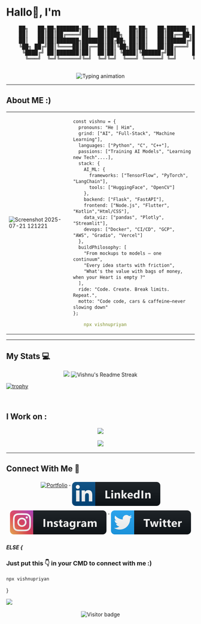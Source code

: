 <!-- ████████████████████████████████████████████████████████████ -->
<!-- 🤖 WELCOME TO MY GITHUB PROFILE README    -->
<!-- ████████████████████████████████████████████████████████████ -->

<!-- My GitHub Profile README -->

<h1 align="left">Hallo👋, I'm </h1>
<div align="center">
  <pre>
    ██╗   ██╗██╗███████╗██╗  ██╗███╗   ██╗██╗   ██╗██████╗ ██████╗ ██╗██╗   ██╗ █████╗ ███╗   ██╗
    ██║   ██║██║██╔════╝██║  ██║████╗  ██║██║   ██║██╔══██╗██╔══██╗██║╚██╗ ██╔╝██╔══██╗████╗  ██║
    ██║   ██║██║███████╗███████║██╔██╗ ██║██║   ██║██████╔╝██████╔╝██║ ╚████╔╝ ███████║██╔██╗ ██║
    ╚██╗ ██╔╝██║╚════██║██╔══██║██║╚██╗██║██║   ██║██╔═══╝ ██╔══██╗██║  ╚██╔╝  ██╔══██║██║╚██╗██║
     ╚████╔╝ ██║███████║██║  ██║██║ ╚████║╚██████╔╝██║     ██║  ██║██║   ██║   ██║  ██║██║ ╚████║
      ╚═══╝  ╚═╝╚══════╝╚═╝  ╚═╝╚═╝  ╚═══╝ ╚═════╝ ╚═╝     ╚═╝  ╚═╝╚═╝   ╚═╝   ╚═╝  ╚═╝╚═╝  ╚═══╝
  </pre>
</div>

<p align="center">
  <img src="https://readme-typing-svg.demolab.com?font=JetBrains+Mono&size=22&pause=1000&color=36BCF7&center=true&vCenter=true&width=850&lines=AI+Engineer+%7C+Tech+Builder+%7C+Gamer+%7C+Car+Nerd;Code%2C+cars%2C+and+caffeine+kept+me+going.+I+just+never+slowed+down;Building+Bold+Projects+With+Purpose.;Turning+AI+Concepts+Into+Impact.;Fueled+by+Curiosity+%2B+Code+%2B+Clean+Designs" alt="Typing animation" />
</p>


---

<p></p>


##  About ME :) 
<table>
  <tr>
    <td>
     <img width= "655" height = "856" alt="Screenshot 2025-07-21 121221" src="https://github.com/user-attachments/assets/41e1d291-2bf0-4628-b969-76ffe3cb16ff" />
    </td>
    <td>

```env
const vishnu = {
  pronouns: "He | Him",
  grind: ["AI", "Full‑Stack", "Machine Learning"],
  languages: ["Python", "C", "C++"],
  passions: ["Training AI Models", "Learning new Tech"....],
  stack: {
    AI_ML: {
      frameworks: ["TensorFlow", "PyTorch", "LangChain"],
      tools: ["HuggingFace", "OpenCV"]
    },
    backend: ["Flask", "FastAPI"],
    frontend: ["Node.js", "Flutter", "Kotlin","Html/CSS"],
    data_viz: ["pandas", "Plotly", "Streamlit"],
    devops: ["Docker", "CI/CD", "GCP", "AWS", "Gradio", "Vercel"]
  },
  buildPhilosophy: [
    "From mockups to models — one continuum",
    "Every idea starts with friction",
    "What's the value with bags of money, when your Heart is empty ?"
  ],
  ride: "Code. Create. Break limits. Repeat.",
  motto: "Code code, cars & caffeine—never slowing down"
};
```
```yaml
    npx vishnupriyan
```
  </tr>
</table>


  


---



## My Stats 💻


<p align="center">
  <img width=380 src="https://github-readme-stats.vercel.app/api?username=vishnupriyanpr&rank_icon=github&show_icons=true&theme=algolia&hide_border=false&count_private=true"  />
  <img  width=400 src="https://nirzak-streak-stats.vercel.app/?user=vishnupriyanpr&theme=algolia&hide_border=false" alt="Vishnu's Readme Streak" />



</p>


<p align="center">
  
  [![trophy](https://nirzak-trophies.vercel.app/?username=vishnupriyanpr&theme=algolia&column=9&margin-w=18&margin-h=24&no-bg=true)](https://github.com/Nirzak/github-trophies-self-deploy)



<br>


## I Work on :


<p align="center">
  <a href="https://skillicons.dev">
    <img src="https://skillicons.dev/icons?i=c,cpp,python,java,dart,kotlin,flutter,html,css,nodejs,firebase" />
  </a>
</p>
<p align="center">
  <a href="https://skillicons.dev">
    <img src="https://skillicons.dev/icons?i=tensorflow,pytorch,fastapi,git,github,docker,aws,vercel,gcp,mysql,npm" />
  </a>
</p>

---



##  Connect With Me 🤝


<p align="center">
  <!-- Portfolio -->
  <a href="https://vishnupriyan.vercel.app" target="_blank">
    <img src="https://img.shields.io/badge/Portfolio-black?&logo=vercel" alt="Portfolio" width="120" style="vertical-align:top; margin:6px 4px"/>
  </a>
  
  <!-- Gmail -->
<!-- Gmail - Working badge style to match others -->

  
  <!-- LinkedIn -->
  <a href="https://www.linkedin.com/in/vishnupriyan-p-r" target="_blank">
    <img src="svg/social/linkedin.svg" alt="LinkedIn Profile" style="vertical-align:top; margin:6px 4px">
  </a>  
  
  <!-- Instagram -->
  <a href="https://instagram.com/vishnu_priyan_03" target="_blank">
    <img src="svg/social/instagram.svg" alt="Instagram Profile" style="vertical-align:top; margin:6px 4px">
  </a>
  
  <!-- X (Twitter) -->
  <a href="https://x.com/Vishnupriyan_03" target="_blank">
    <img src="svg/social/twitter.svg" alt="X (Twitter) Profile" style="vertical-align:top; margin:6px 4px">
  </a>
</p>


##### ELSE {
### Just put this 👇 in your CMD to connect with me :)
```bash
npx vishnupriyan
```

}
<p></p>
<p></p>




<img src="https://user-images.githubusercontent.com/73097560/115834477-dbab4500-a447-11eb-908a-139a6edaec5c.gif">


<!-- Banner placeholder -->
<!-- ![Banner](link-to-your-banner.png) -->

<p align="center">
  <img src="https://visitor-badge.laobi.icu/badge?page_id=vishnupriyanpr.readme" alt="Visitor badge"/>

  
</p>
